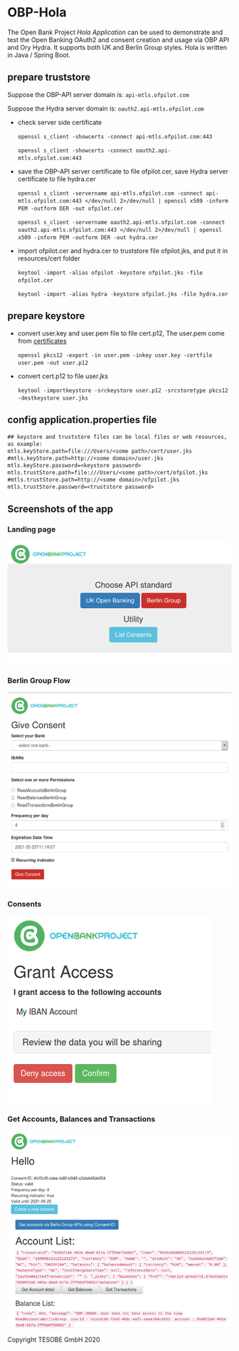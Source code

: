 # OBP-Hola

The Open Bank Project *Hola Application* can be used to demonstrate and test the Open Banking OAuth2 and consent creation and usage via OBP API and Ory Hydra. It supports both UK and Berlin Group styles. Hola is written in Java / Spring Boot.

## prepare truststore
Suppose the OBP-API server domain is: `api-mtls.ofpilot.com`

Suppose the Hydra server domain is: `oauth2.api-mtls.ofpilot.com`
- check server side certificate 

    `openssl s_client -showcerts -connect api-mtls.ofpilot.com:443`
    
    `openssl s_client -showcerts -connect oauth2.api-mtls.ofpilot.com:443`
- save the OBP-API server certificate to file ofpilot.cer, save Hydra server certificate to file hydra.cer

    `openssl s_client -servername api-mtls.ofpilot.com -connect api-mtls.ofpilot.com:443 </dev/null 2>/dev/null | openssl x509 -inform PEM -outform DER -out ofpilot.cer`    

    `openssl s_client -servername oauth2.api-mtls.ofpilot.com -connect oauth2.api-mtls.ofpilot.com:443 </dev/null 2>/dev/null | openssl x509 -inform PEM -outform DER -out hydra.cer`
- import ofpilot.cer and hydra.cer to truststore file ofpilot.jks, and put it in resources/cert folder

    `keytool -import -alias ofpilot -keystore ofpilot.jks -file ofpilot.cer`
    
    `keytool -import -alias hydra -keystore ofpilot.jks -file hydra.cer`
    
## prepare keystore
- convert user.key and user.pem file to file cert.p12, The user.pem come from [certificates](https://gitlab-external.tesobe.com/tesobe/boards/tech-internal/-/issues/44)
  
    `openssl pkcs12 -export -in user.pem -inkey user.key -certfile user.pem -out user.p12`
- convert cert.p12 to file user.jks

    `keytool -importkeystore -srckeystore user.p12 -srcstoretype pkcs12 -destkeystore user.jks`

## config application.properties file

```
## keystore and truststore files can be local files or web resources, as example:
mtls.keyStore.path=file:///Users/<some path>/cert/user.jks
#mtls.keyStore.path=http://<some domain>/user.jks
mtls.keyStore.password=<keystore password>
mtls.trustStore.path=file:///Users/<some path>/cert/ofpilot.jks
#mtls.trustStore.path=http://<some domain>/ofpilot.jks
mtls.trustStore.password=<truststore password>
```

## Screenshots of the app

### Landing page
![alt text](https://github.com/OpenBankProject/OBP-Hola/blob/a124b6ace05e35e763e292144c507f2caa675159/src/main/resources/static.screenshots/index.png?raw=true)
### Berlin Group Flow
![alt text](https://github.com/OpenBankProject/OBP-Hola/blob/a124b6ace05e35e763e292144c507f2caa675159/src/main/resources/static.screenshots/index_bg.png?raw=true)
### Consents
![alt text](https://github.com/OpenBankProject/OBP-Hola/blob/a124b6ace05e35e763e292144c507f2caa675159/src/main/resources/static.screenshots/consent.png?raw=true)
### Get Accounts, Balances and Transactions
![alt text](https://github.com/OpenBankProject/OBP-Hola/blob/a124b6ace05e35e763e292144c507f2caa675159/src/main/resources/static.screenshots/accounts.png?raw=true)

Copyright TESOBE GmbH 2020
